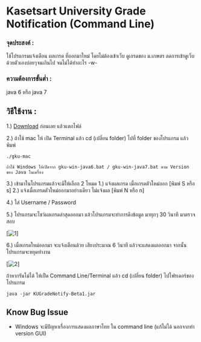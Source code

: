 Kasetsart University Grade Notification (Command Line)
====================

### จุดประสงค์ : 

ใช้โปรแกรมแจ้งเตือน ผลเกรด ที่ออกมาใหม่ โดยไม่ต้องเข้าเว็บ ดูเกรดของ ม.เกษตร ลดการเข้าดูเว็บด้วยตัวเองบ่อยๆจนเกินไป จนไม่ได้ทำอะไร -w-

### ความต้องการขั้นต่ำ : 

java 6 หรือ java 7

วิธีใช้งาน :
--------------------

1.) [Download](https://dl.dropbox.com/u/24254026/ku-grade/Jar/KUGradeNotify-Beta1.zip) ก่อนเลย แล้วแตกไฟล์

2.) ถ้าใช้ mac ให้ เปิด Terminal แล้ว cd (เปลี่ยน folder) ไปที่ folder ของโปรแกรม แล้วพิมพ์
	
	./gku-mac

	ถ้าใช้ Windows ให้เปิดจาก gku-win-java6.bat / gku-win-java7.bat ตาม Version ของ Java ในเครื่อง

3.) เข้ามาในโปรแกรมแล้วจะมีให้เลือก 2 โหมด 1.) แจ้งผลเกรด เมื่อเกรดตัวใหม่ออก [พิมพ์ S หรือ s] 2.) แจ้งเมื่อเกรดตัวใหม่ออกมาอย่างเดียว ไม่แจ้งผล [พิมพ์ N หรือ n]

4.) ใส่ Username / Password

5.) โปรแกรมจะโชว์ผลเกรดล่าสุดออกมา แล้วโปรแกรมจะทำการดึงข้อมูล มาทุกๆ 30 วินาที มาตรวจสอบ

[![1](https://dl.dropbox.com/u/24254026/ku-grade/pic/1.png)]

6.) เมื่อเกรดใหม่ออกมา จะแจ้งเตือนด้วย เสียงประมาณ 6 วินาที แล้วจะแสดงผลออกมา จากนั้นโปรแกรมจะหยุดทำงาน

[![2](https://dl.dropbox.com/u/24254026/ku-grade/pic/2.png)]

ถ้าหากรันไม่ได้ ให้เปืด Command Line/Terminal แล้ว cd (เปลี่ยน folder) ไปโฟรเดอร์ของโปรแกรม

	java -jar KUGradeNotify-Beta1.jar

Know Bug Issue
--------------------
- Windows จะมีปัญหาเรื่องการแสดงผลภาษาไทย ใน command line (แก้ไม่ได้ นอกจากทำ version GUI)